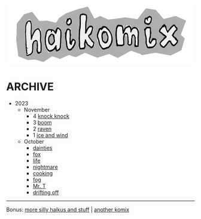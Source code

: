 <p align="center">
<img src="logo.gif" alt="logo" height="160" />
</p>

# ARCHIVE

* 2023
  * November
    * 4 [knock knock](knock-knock.md)
    * 3 [boom](boom.md)
    * 2 [raven](raven.md)
    * 1 [ice and wind](ice-and-wind.md)
  * October
    * [dainties](dainties.md)
    * [fox](fox.md)
    * [life](life.md)
    * [nightmare](nightmare.md)
    * [cooking](cooking.md)
    * [fog](fog.md)
    * [Mr. T](mr-t.md)
    * [drifting off](drifting-off.md)

***

Bonus: [more silly haikus and stuff](https://github.com/djedr/writing/) | [another komix](https://djedr.github.io/haker/)